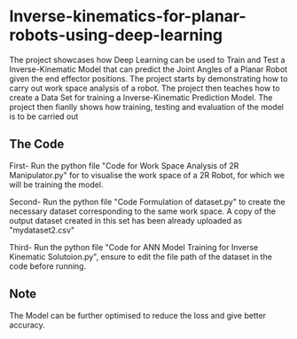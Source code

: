 # Inverse-kinematics-for-planar-robots-using-deep-learning
The project showcases how Deep Learning can be used to Train and Test a Inverse-Kinematic Model that can predict the Joint Angles of a Planar Robot given the end effector positions.
The project starts by demonstrating how to carry out work space analysis of a robot.
The project then teaches how to create a Data Set for training a Inverse-Kinematic Prediction Model.
The project then fianlly shows how training, testing and evaluation of the model is to be carried out

## The Code
First- Run the python file "Code for Work Space Analysis of 2R Manipulator.py" for to visualise the work space of a 2R Robot, for which we will be training the model.

Second- Run the python file "Code Formulation of dataset.py" to create the necessary dataset corresponding to the same work space. A copy of the output dataset created in this set has been already uploaded as "mydataset2.csv"

Third- Run the python file "Code for ANN Model Training for Inverse Kinematic Solutoion.py", ensure to edit the file path of the dataset in the code before running.

## Note
The Model can be further optimised to reduce the loss and give better accuracy.
